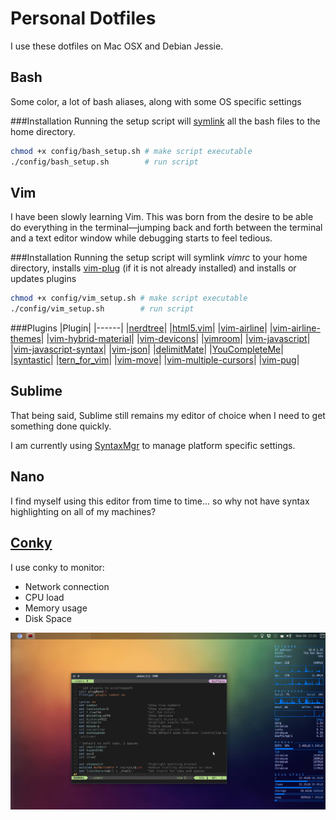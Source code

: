 # Personal Dotfiles
I use these dotfiles on Mac OSX and Debian Jessie.

## Bash
Some color, a lot of bash aliases, along with some OS specific settings

###Installation
Running the setup script will [symlink](https://en.wikipedia.org/wiki/Symbolic_link) all the bash files to the home directory.
```bash
chmod +x config/bash_setup.sh # make script executable
./config/bash_setup.sh        # run script
```

## Vim
I have been slowly learning Vim. This was born from the desire to be able do everything in the terminal—jumping back and forth between the terminal and a text editor window while debugging starts to feel tedious.

###Installation
Running the setup script will symlink _vimrc_ to your home directory, installs [vim-plug](https://github.com/junegunn/vim-plug) (if it is not already installed) and installs or updates plugins
```bash
chmod +x config/vim_setup.sh # make script executable
./config/vim_setup.sh        # run script
```

###Plugins
|Plugin|
|------|
|[nerdtree](https://github.com/scrooloose/nerdtree)|
|[html5.vim](https://github.com/othree/html5.vim)|
|[vim-airline](https://github.com/vim-airline/vim-airline)|
|[vim-airline-themes](https://github.com/vim-airline/vim-airline-themes)|
|[vim-hybrid-material](https://github.com/kristijanhusak/vim-hybrid-material)|
|[vim-devicons](https://github.com/ryanoasis/vim-devicons)|
|[vimroom](https://github.com/mikewest/vimroom)|
|[vim-javascript](https://github.com/pangloss/vim-javascript)|
|[vim-javascript-syntax](https://github.com/jelera/vim-javascript-syntax)|
|[vim-json](https://github.com/elzr/vim-json)|
|[delimitMate](https://github.com/Raimondi/delimitMate)|
|[YouCompleteMe](https://github.com/Valloric/YouCompleteMe)|
|[syntastic](https://github.com/scrooloose/syntastic)|
|[tern_for_vim](https://github.com/marijnh/tern_for_vim)|
|[vim-move](https://github.com/matze/vim-move)|
|[vim-multiple-cursors](https://github.com/terryma/vim-multiple-cursors)|
|[vim-pug](https://github.com/digitaltoad/vim-pug)|

## Sublime
That being said, Sublime still remains my editor of choice when I need to get something done quickly.

I am currently using [SyntaxMgr](https://github.com/randy3k/SyntaxMgr) to manage platform specific settings.

## Nano
I find myself using this editor from time to time... so why not have syntax highlighting on all of my machines?

## [Conky](https://github.com/brndnmtthws/conky)
I use conky to monitor:
* Network connection
* CPU load
* Memory usage
* Disk Space

![Screenshot of my Debian desktop with Conky and Vim Running](./img/debian_screenshot.png?raw=true)
